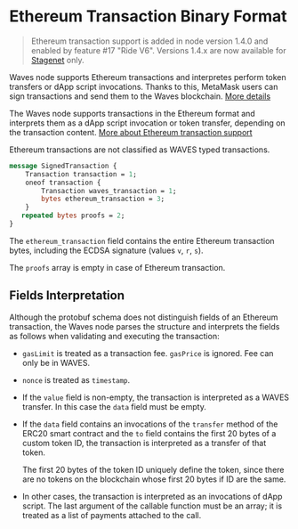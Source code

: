 # Ethereum Transaction Binary Format

> Ethereum transaction support is added in node version 1.4.0 and enabled by feature #17 "Ride V6". Versions 1.4.x are now available for [Stagenet](/en/blockchain/blockchain-network/) only.

Waves node supports Ethereum transactions and interpretes  perform token transfers or dApp script invocations. Thanks to this, MetaMask users can sign transactions and send them to the Waves blockchain. [More details](/en/keep-in-touch/metamask)

The Waves node supports transactions in the Ethereum format and interprets them as a dApp script invocation or token transfer, depending on the transaction content. [More about Ethereum transaction support](/en/keep-in-touch/metamask)

Ethereum transactions are not classified as WAVES typed transactions.

```protobuf
message SignedTransaction {
    Transaction transaction = 1;
    oneof transaction {
        Transaction waves_transaction = 1;
        bytes ethereum_transaction = 3;
    }
   repeated bytes proofs = 2;
}
```

The `ethereum_transaction` field contains the entire Ethereum transaction bytes, including the ECDSA signature (values `v`, `r`, `s`).

The `proofs` array is empty in case of Ethereum transaction.

## Fields Interpretation

Although the protobuf schema does not distinguish fields of an Ethereum transaction, the Waves node parses the structure and interprets the fields as follows when validating and executing the transaction:

* `gasLimit` is treated as a transaction fee. `gasPrice` is ignored. Fee can only be in WAVES.
* `nonce` is treated as `timestamp`.
* If the `value` field is non-empty, the transaction is interpreted as a WAVES transfer. In this case the `data` field must be empty.
* If the `data` field contains an invocations of the `transfer` method of the ERC20 smart contract and the `to` field contains the first 20 bytes of a custom token ID, the transaction is interpreted as a transfer of that token.

   The first 20 bytes of the token ID uniquely define the token, since there are no tokens on the blockchain whose first 20 bytes if ID are the same.

* In other cases, the transaction is interpreted as an invocations of dApp script. The last argument of the callable function must be an array; it is treated as a list of payments attached to the call.
